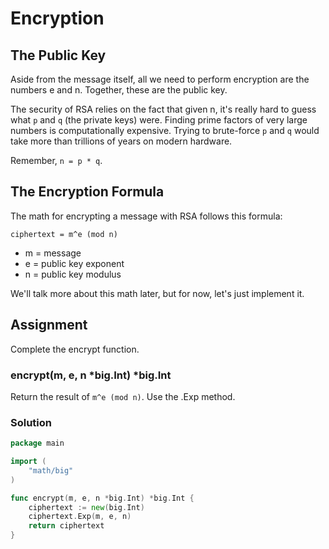 # Encryption

## The Public Key

Aside from the message itself, all we need to perform encryption are the numbers e and n. Together, these are the public key.

The security of RSA relies on the fact that given n, it's really hard to guess what `p` and `q` (the private keys) were. Finding prime factors of very large numbers is computationally expensive. Trying to brute-force `p` and `q` would take more than trillions of years on modern hardware.

Remember, `n = p * q`.

## The Encryption Formula

The math for encrypting a message with RSA follows this formula:

`ciphertext = m^e (mod n)`

- m = message
- e = public key exponent
- n = public key modulus

We'll talk more about this math later, but for now, let's just implement it.

## Assignment

Complete the encrypt function.

### encrypt(m, e, n *big.Int) *big.Int

Return the result of `m^e (mod n)`. Use the .Exp method.

### Solution

```go
package main

import (
	"math/big"
)

func encrypt(m, e, n *big.Int) *big.Int {
	ciphertext := new(big.Int)
	ciphertext.Exp(m, e, n)
	return ciphertext
}
```

